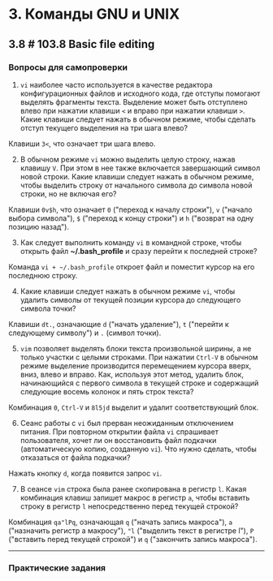 # 3. Команды GNU и UNIX

## 3.8 # 103.8 Basic file editing

### Вопросы для самопроверки
1. `vi` наиболее часто используется в качестве редактора конфигурационных файлов и исходного кода, где отступы помогают выделять фрагменты текста. Выделение может быть отступлено влево при нажатии клавиши `<` и вправо при нажатии клавиши `>`. Какие клавиши следует нажать в обычном режиме, чтобы сделать отступ текущего выделения на три шага влево?

Клавиши `3<`, что означает три шага влево.

2. В обычном режиме `vi` можно выделить целую строку, нажав клавишу `V`. При этом в нее также включается завершающий символ новой строки. Какие клавиши следует нажать в обычном режиме, чтобы выделить строку от начального символа до символа новой строки, но не включая его?

Клавиши `0v$h`, что означает `0` ("переход к началу строки"), `v` ("начало выбора символа"), `$` ("переход к концу строки") и `h` ("возврат на одну позицию назад").

3. Как следует выполнить команду `vi` в командной строке, чтобы открыть файл **~/.bash_profile** и сразу перейти к последней строке?

Команда `vi + ~/.bash_profile` откроет файл и поместит курсор на его последнюю строку.

4. Какие клавиши следует нажать в обычном режиме `vi`, чтобы удалить символы от текущей позиции курсора до следующего символа точки?

Клавиши `dt.`, означающие `d` ("начать удаление"), `t` ("перейти к следующему символу") и `.` (символ точки).

5. `vim` позволяет выделять блоки текста произвольной ширины, а не только участки с целыми строками. При нажатии `Ctrl-V` в обычном режиме выделение производится перемещением курсора вверх, вниз, влево и вправо. Как, используя этот метод, удалить блок, начинающийся с первого символа в текущей строке и содержащий следующие восемь колонок и пять строк текста?

Комбинация `0`, `Ctrl-V` и `8l5jd` выделит и удалит соответствующий блок.

6. Сеанс работы с `vi` был прерван неожиданным отключением питания. При повторном открытии файла `vi` спрашивает пользователя, хочет ли он восстановить файл подкачки (автоматическую копию, созданную `vi`). Что нужно сделать, чтобы отказаться от файла подкачки?
   
Нажать кнопку `d`, когда появится запрос `vi`.

7. В сеансе `vim` строка была ранее скопирована в регистр `l`. Какая комбинация клавиш запишет макрос в регистр `a`, чтобы вставить строку в регистр `l` непосредственно перед текущей строкой?

Комбинация `qa"lPq`, означающая `q` ("начать запись макроса"), `a` ("назначить регистр a макросу"), `"l` ("выделить текст в регистре l"), `P` ("вставить перед текущей строкой") и `q` ("закончить запись макроса").

---
### Практические задания